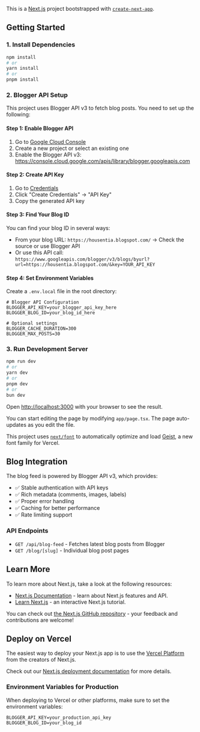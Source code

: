 This is a [Next.js](https://nextjs.org) project bootstrapped with [`create-next-app`](https://nextjs.org/docs/app/api-reference/cli/create-next-app).

## Getting Started

### 1. Install Dependencies

```bash
npm install
# or
yarn install
# or
pnpm install
```

### 2. Blogger API Setup

This project uses Blogger API v3 to fetch blog posts. You need to set up the following:

#### Step 1: Enable Blogger API
1. Go to [Google Cloud Console](https://console.cloud.google.com/)
2. Create a new project or select an existing one
3. Enable the Blogger API v3: https://console.cloud.google.com/apis/library/blogger.googleapis.com

#### Step 2: Create API Key
1. Go to [Credentials](https://console.cloud.google.com/apis/credentials)
2. Click "Create Credentials" → "API Key"
3. Copy the generated API key

#### Step 3: Find Your Blog ID
You can find your blog ID in several ways:
- From your blog URL: `https://housentia.blogspot.com/` → Check the source or use Blogger API
- Or use this API call: `https://www.googleapis.com/blogger/v3/blogs/byurl?url=https://housentia.blogspot.com/&key=YOUR_API_KEY`

#### Step 4: Set Environment Variables
Create a `.env.local` file in the root directory:

```env
# Blogger API Configuration
BLOGGER_API_KEY=your_blogger_api_key_here
BLOGGER_BLOG_ID=your_blog_id_here

# Optional settings
BLOGGER_CACHE_DURATION=300
BLOGGER_MAX_POSTS=30
```

### 3. Run Development Server

```bash
npm run dev
# or
yarn dev
# or
pnpm dev
# or
bun dev
```

Open [http://localhost:3000](http://localhost:3000) with your browser to see the result.

You can start editing the page by modifying `app/page.tsx`. The page auto-updates as you edit the file.

This project uses [`next/font`](https://nextjs.org/docs/app/building-your-application/optimizing/fonts) to automatically optimize and load [Geist](https://vercel.com/font), a new font family for Vercel.

## Blog Integration

The blog feed is powered by Blogger API v3, which provides:
- ✅ Stable authentication with API keys
- ✅ Rich metadata (comments, images, labels)
- ✅ Proper error handling
- ✅ Caching for better performance
- ✅ Rate limiting support

### API Endpoints

- `GET /api/blog-feed` - Fetches latest blog posts from Blogger
- `GET /blog/[slug]` - Individual blog post pages

## Learn More

To learn more about Next.js, take a look at the following resources:

- [Next.js Documentation](https://nextjs.org/docs) - learn about Next.js features and API.
- [Learn Next.js](https://nextjs.org/learn) - an interactive Next.js tutorial.

You can check out [the Next.js GitHub repository](https://github.com/vercel/next.js) - your feedback and contributions are welcome!

## Deploy on Vercel

The easiest way to deploy your Next.js app is to use the [Vercel Platform](https://vercel.com/new?utm_medium=default-template&filter=next.js&utm_source=create-next-app&utm_campaign=create-next-app-readme) from the creators of Next.js.

Check out our [Next.js deployment documentation](https://nextjs.org/docs/app/building-your-application/deploying) for more details.

### Environment Variables for Production

When deploying to Vercel or other platforms, make sure to set the environment variables:

```env
BLOGGER_API_KEY=your_production_api_key
BLOGGER_BLOG_ID=your_blog_id
```
